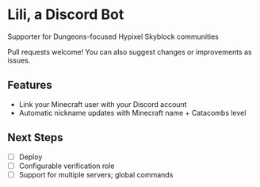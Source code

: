 Lili, a Discord Bot
===================
Supporter for Dungeons-focused Hypixel Skyblock communities

Pull requests welcome!
You can also suggest changes or improvements as issues.


Features
--------
* Link your Minecraft user with your Discord account
* Automatic nickname updates with Minecraft name + Catacombs level


Next Steps
----------
* [ ] Deploy
* [ ] Configurable verification role
* [ ] Support for multiple servers; global commands
